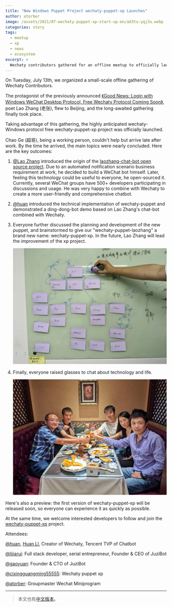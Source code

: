 ```yaml
---
title: "New Windows Puppet Project wechaty-puppet-xp Launches"
author: atorber
image: /assets/2021/07-wechaty-puppet-xp-start-up-en/ad3tu-yqj3u.webp
categories: story
tags:
  - meetup
  - xp
  - news
  - ecosystem
excerpt: >
  Wechaty contributors gathered for an offline meetup to officially launch the wechaty-puppet-xp project, a free Windows WeChat desktop protocol implementation.
---
```


On Tuesday, July 13th, we organized a small-scale offline gathering of Wechaty Contributors.

The protagonist of the previously announced [《Good News: Login with Windows WeChat Desktop Protocol, Free Wechaty Protocol Coming Soon》](https://wechaty.js.org/2021/07/05/puppet-laozhang-wechat-bot/), poet Lao Zhang (老张), flew to Beijing, and the long-awaited gathering finally took place.

Taking advantage of this gathering, the highly anticipated wechaty-Windows protocol free wechaty-puppet-xp project was officially launched.

Chao Ge (超哥), being a working person, couldn't help but arrive late after work. By the time he arrived, the main topics were nearly concluded. Here are the key outcomes:

1. [@Lao Zhang](https://github.com/cixingguangming55555) introduced the origin of the [laozhang-chat-bot open source project](https://github.com/cixingguangming55555/wechat-bot). Due to an automated notification scenario business requirement at work, he decided to build a WeChat bot himself. Later, feeling this technology could be useful to everyone, he open-sourced it. Currently, several WeChat groups have 500+ developers participating in discussions and usage. He was very happy to combine with Wechaty to create a more user-friendly and comprehensive chatbot.

2. [@huan](https://github.com/huan) introduced the technical implementation of wechaty-puppet and demonstrated a ding-dong-bot demo based on Lao Zhang's chat-bot combined with Wechaty.

3. Everyone further discussed the planning and development of the new puppet, and brainstormed to give our "wechaty-puppet-laozhang" a brand new name: wechaty-puppet-xp. In the future, Lao Zhang will lead the improvement of the xp project.

    ![rare-book.jpeg](/assets/2021/07-wechaty-puppet-xp-start-up-en/awjiy-xpvlz.webp)

4. Finally, everyone raised glasses to chat about technology and life.

    ![rare-book.jpeg](/assets/2021/07-wechaty-puppet-xp-start-up-en/athob-fx113.webp)

Here's also a preview: the first version of wechaty-puppet-xp will be released soon, so everyone can experience it as quickly as possible.

At the same time, we welcome interested developers to follow and join the [wechaty-puppet-xp](https://github.com/wechaty/wechaty-puppet-xp) project.

Attendees:

[@huan](https://github.com/huan), [Huan LI](https://wechaty.js.org/contributors/huan), Creator of Wechaty, Tencent TVP of Chatbot

[@lijiarui](https://github.com/lijiarui): Full stack developer, serial entrepreneur, Founder & CEO of JuziBot

[@gaoyuan](https://github.com/windmemory): Founder & CTO of JuziBot

[@cixingguangming55555](https://github.com/cixingguangming55555): Wechaty puppet xp

[@atorber](https://github.com/atorber): Groupmaster Wechat Miniprogram

---

> 本文也有[中文版本](/2021/07/13/wechaty-puppet-xp-start-up/)。
